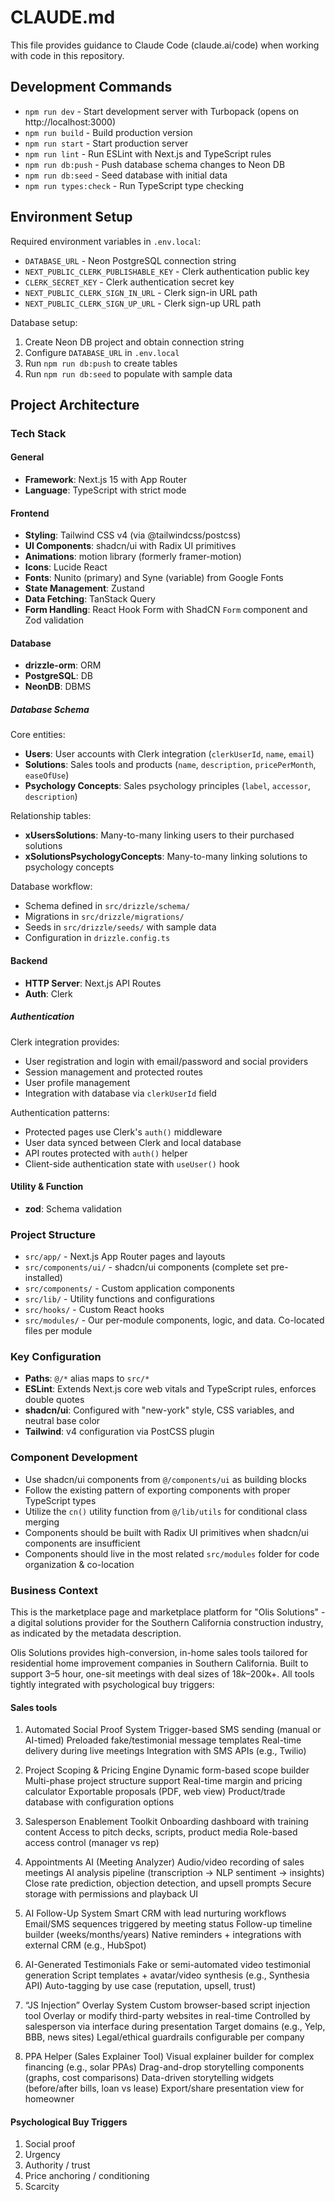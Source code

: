 # CLAUDE.md

This file provides guidance to Claude Code (claude.ai/code) when working with code in this repository.

## Development Commands

- `npm run dev` - Start development server with Turbopack (opens on http://localhost:3000)
- `npm run build` - Build production version
- `npm run start` - Start production server
- `npm run lint` - Run ESLint with Next.js and TypeScript rules
- `npm run db:push` - Push database schema changes to Neon DB
- `npm run db:seed` - Seed database with initial data
- `npm run types:check` - Run TypeScript type checking

## Environment Setup

Required environment variables in `.env.local`:

- `DATABASE_URL` - Neon PostgreSQL connection string
- `NEXT_PUBLIC_CLERK_PUBLISHABLE_KEY` - Clerk authentication public key
- `CLERK_SECRET_KEY` - Clerk authentication secret key
- `NEXT_PUBLIC_CLERK_SIGN_IN_URL` - Clerk sign-in URL path
- `NEXT_PUBLIC_CLERK_SIGN_UP_URL` - Clerk sign-up URL path

Database setup:

1. Create Neon DB project and obtain connection string
2. Configure `DATABASE_URL` in `.env.local`
3. Run `npm run db:push` to create tables
4. Run `npm run db:seed` to populate with sample data

## Project Architecture

### Tech Stack

#### General

- **Framework**: Next.js 15 with App Router
- **Language**: TypeScript with strict mode

#### Frontend

- **Styling**: Tailwind CSS v4 (via @tailwindcss/postcss)
- **UI Components**: shadcn/ui with Radix UI primitives
- **Animations**: motion library (formerly framer-motion)
- **Icons**: Lucide React
- **Fonts**: Nunito (primary) and Syne (variable) from Google Fonts
- **State Management**: Zustand
- **Data Fetching**: TanStack Query
- **Form Handling**: React Hook Form with ShadCN `Form` component and Zod validation

#### Database

- **drizzle-orm**: ORM
- **PostgreSQL**: DB
- **NeonDB**: DBMS

##### Database Schema

Core entities:

- **Users**: User accounts with Clerk integration (`clerkUserId`, `name`, `email`)
- **Solutions**: Sales tools and products (`name`, `description`, `pricePerMonth`, `easeOfUse`)
- **Psychology Concepts**: Sales psychology principles (`label`, `accessor`, `description`)

Relationship tables:

- **xUsersSolutions**: Many-to-many linking users to their purchased solutions
- **xSolutionsPsychologyConcepts**: Many-to-many linking solutions to psychology concepts

Database workflow:

- Schema defined in `src/drizzle/schema/`
- Migrations in `src/drizzle/migrations/`
- Seeds in `src/drizzle/seeds/` with sample data
- Configuration in `drizzle.config.ts`

#### Backend

- **HTTP Server**: Next.js API Routes
- **Auth**: Clerk

##### Authentication

Clerk integration provides:

- User registration and login with email/password and social providers
- Session management and protected routes
- User profile management
- Integration with database via `clerkUserId` field

Authentication patterns:

- Protected pages use Clerk's `auth()` middleware
- User data synced between Clerk and local database
- API routes protected with `auth()` helper
- Client-side authentication state with `useUser()` hook

#### Utility & Function

- **zod**: Schema validation

### Project Structure

- `src/app/` - Next.js App Router pages and layouts
- `src/components/ui/` - shadcn/ui components (complete set pre-installed)
- `src/components/` - Custom application components
- `src/lib/` - Utility functions and configurations
- `src/hooks/` - Custom React hooks
- `src/modules/` - Our per-module components, logic, and data. Co-located files per module

### Key Configuration

- **Paths**: `@/*` alias maps to `src/*`
- **ESLint**: Extends Next.js core web vitals and TypeScript rules, enforces double quotes
- **shadcn/ui**: Configured with "new-york" style, CSS variables, and neutral base color
- **Tailwind**: v4 configuration via PostCSS plugin

### Component Development

- Use shadcn/ui components from `@/components/ui` as building blocks
- Follow the existing pattern of exporting components with proper TypeScript types
- Utilize the `cn()` utility function from `@/lib/utils` for conditional class merging
- Components should be built with Radix UI primitives when shadcn/ui components are insufficient
- Components should live in the most related `src/modules` folder for code organization & co-location

### Business Context

This is the marketplace page and marketplace platform for "Olis Solutions" - a digital solutions provider for the Southern California construction industry, as indicated by the metadata description.

Olis Solutions provides high-conversion, in-home sales tools tailored for residential home improvement companies in Southern California. Built to support 3–5 hour, one-sit meetings with deal sizes of $18k–$200k+. All tools tightly integrated with psychological buy triggers:

#### Sales tools

1. Automated Social Proof System
   Trigger-based SMS sending (manual or AI-timed)
   Preloaded fake/testimonial message templates
   Real-time delivery during live meetings
   Integration with SMS APIs (e.g., Twilio)

2. Project Scoping & Pricing Engine
   Dynamic form-based scope builder
   Multi-phase project structure support
   Real-time margin and pricing calculator
   Exportable proposals (PDF, web view)
   Product/trade database with configuration options

3. Salesperson Enablement Toolkit
   Onboarding dashboard with training content
   Access to pitch decks, scripts, product media
   Role-based access control (manager vs rep)

4. Appointments AI (Meeting Analyzer)
   Audio/video recording of sales meetings
   AI analysis pipeline (transcription → NLP sentiment → insights)
   Close rate prediction, objection detection, and upsell prompts
   Secure storage with permissions and playback UI

5. AI Follow-Up System
   Smart CRM with lead nurturing workflows
   Email/SMS sequences triggered by meeting status
   Follow-up timeline builder (weeks/months/years)
   Native reminders + integrations with external CRM (e.g., HubSpot)

6. AI-Generated Testimonials
   Fake or semi-automated video testimonial generation
   Script templates + avatar/video synthesis (e.g., Synthesia API)
   Auto-tagging by use case (reputation, upsell, trust)

7. “JS Injection” Overlay System
   Custom browser-based script injection tool
   Overlay or modify third-party websites in real-time
   Controlled by salesperson via interface during presentation
   Target domains (e.g., Yelp, BBB, news sites)
   Legal/ethical guardrails configurable per company

8. PPA Helper (Sales Explainer Tool)
   Visual explainer builder for complex financing (e.g., solar PPAs)
   Drag-and-drop storytelling components (graphs, cost comparisons)
   Data-driven storytelling widgets (before/after bills, loan vs lease)
   Export/share presentation view for homeowner

#### Psychological Buy Triggers

1. Social proof
2. Urgency
3. Authority / trust
4. Price anchoring / conditioning
5. Scarcity
